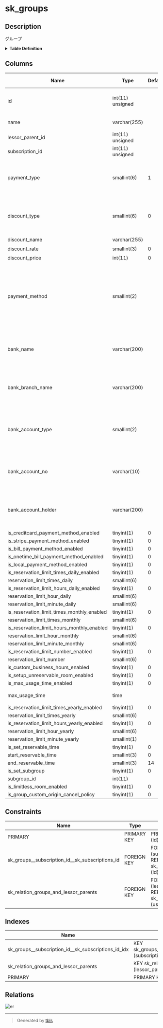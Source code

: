 # sk_groups

## Description

グループ

<details>
<summary><strong>Table Definition</strong></summary>

```sql
CREATE TABLE `sk_groups` (
  `id` int(11) unsigned NOT NULL AUTO_INCREMENT COMMENT 'ID',
  `name` varchar(255) NOT NULL DEFAULT '' COMMENT 'グループ名',
  `lessor_parent_id` int(11) unsigned NOT NULL COMMENT '本店ID',
  `subscription_id` int(11) unsigned DEFAULT NULL,
  `payment_type` smallint(6) NOT NULL DEFAULT '1' COMMENT '1:都度決済（デフォルト）、2:まとめ払い',
  `discount_type` smallint(6) NOT NULL DEFAULT '0' COMMENT '0:割引なし、1:割引率指定、2:割引額指定',
  `discount_name` varchar(255) NOT NULL DEFAULT '' COMMENT '割引名',
  `discount_rate` smallint(3) NOT NULL DEFAULT '0' COMMENT '割引率',
  `discount_price` int(11) NOT NULL DEFAULT '0' COMMENT '割引額',
  `payment_method` smallint(2) DEFAULT NULL COMMENT '支払い方法 1:バーチャル口座、2:オーナー口座(まとめ払いの場合), 3:ペイジー',
  `bank_name` varchar(200) DEFAULT NULL COMMENT '金融機関名(まとめ払い+オーナー口座の場合)',
  `bank_branch_name` varchar(200) DEFAULT NULL COMMENT '支店名(まとめ払い+オーナー口座の場合)',
  `bank_account_type` smallint(2) DEFAULT NULL COMMENT '口座種別 1:普通 2:当座(まとめ払い+オーナー口座の場合)',
  `bank_account_no` varchar(10) DEFAULT NULL COMMENT '口座番号(まとめ払い+オーナー口座の場合)',
  `bank_account_holder` varchar(200) DEFAULT NULL COMMENT '口座名義(まとめ払い+オーナー口座の場合)',
  `is_creditcard_payment_method_enabled` tinyint(1) DEFAULT '0',
  `is_stripe_payment_method_enabled` tinyint(1) DEFAULT '0',
  `is_bill_payment_method_enabled` tinyint(1) DEFAULT '0',
  `is_onetime_bill_payment_method_enabled` tinyint(1) DEFAULT '0',
  `is_local_payment_method_enabled` tinyint(1) DEFAULT '0',
  `is_reservation_limit_times_daily_enabled` tinyint(1) DEFAULT '0',
  `reservation_limit_times_daily` smallint(6) DEFAULT NULL,
  `is_reservation_limit_hours_daily_enabled` tinyint(1) DEFAULT '0',
  `reservation_limit_hour_daily` smallint(6) DEFAULT NULL,
  `reservation_limit_minute_daily` smallint(6) DEFAULT NULL,
  `is_reservation_limit_times_monthly_enabled` tinyint(1) DEFAULT '0',
  `reservation_limit_times_monthly` smallint(6) DEFAULT NULL,
  `is_reservation_limit_hours_monthly_enabled` tinyint(1) DEFAULT '0',
  `reservation_limit_hour_monthly` smallint(6) DEFAULT NULL,
  `reservation_limit_minute_monthly` smallint(6) DEFAULT NULL,
  `is_reservation_limit_number_enabled` tinyint(1) DEFAULT '0',
  `reservation_limit_number` smallint(6) DEFAULT NULL,
  `is_custom_business_hours_enabled` tinyint(1) DEFAULT '0',
  `is_setup_unreservable_room_enabled` tinyint(1) NOT NULL DEFAULT '0',
  `is_max_usage_time_enabled` tinyint(1) DEFAULT '0',
  `max_usage_time` time DEFAULT NULL COMMENT '最大利用時間',
  `is_reservation_limit_times_yearly_enabled` tinyint(1) DEFAULT '0',
  `reservation_limit_times_yearly` smallint(6) DEFAULT NULL,
  `is_reservation_limit_hours_yearly_enabled` tinyint(1) DEFAULT '0',
  `reservation_limit_hour_yearly` smallint(6) DEFAULT NULL,
  `reservation_limit_minute_yearly` smallint(1) DEFAULT NULL,
  `is_set_reservable_time` tinyint(1) DEFAULT '0',
  `start_reservable_time` smallint(3) DEFAULT '0',
  `end_reservable_time` smallint(3) DEFAULT '14',
  `is_set_subgroup` tinyint(1) DEFAULT '0',
  `subgroup_id` int(11) DEFAULT NULL,
  `is_limitless_room_enabled` tinyint(1) DEFAULT '0',
  `is_group_custom_origin_cancel_policy` tinyint(1) DEFAULT '0',
  PRIMARY KEY (`id`),
  KEY `sk_relation_groups_and_lessor_parents` (`lessor_parent_id`),
  KEY `sk_groups__subscription_id__sk_subscriptions_id_idx` (`subscription_id`),
  CONSTRAINT `sk_groups__subscription_id__sk_subscriptions_id` FOREIGN KEY (`subscription_id`) REFERENCES `sk_subscriptions` (`id`) ON DELETE NO ACTION ON UPDATE NO ACTION,
  CONSTRAINT `sk_relation_groups_and_lessor_parents` FOREIGN KEY (`lessor_parent_id`) REFERENCES `sk_lessor_parents` (`user_id`) ON DELETE CASCADE ON UPDATE CASCADE
) ENGINE=InnoDB AUTO_INCREMENT=[Redacted by tbls] DEFAULT CHARSET=utf8 COMMENT='グループ'
```

</details>

## Columns

| Name | Type | Default | Nullable | Extra Definition | Children | Parents | Comment |
| ---- | ---- | ------- | -------- | ---------------- | -------- | ------- | ------- |
| id | int(11) unsigned |  | false | auto_increment | [sk_group_business_hour_weeks](sk_group_business_hour_weeks.md) [sk_group_cancel_policies](sk_group_cancel_policies.md) [sk_groups_limitless_rooms](sk_groups_limitless_rooms.md) [sk_groups_unreservable_rooms](sk_groups_unreservable_rooms.md) |  | ID |
| name | varchar(255) |  | false |  |  |  | グループ名 |
| lessor_parent_id | int(11) unsigned |  | false |  |  | [sk_lessor_parents](sk_lessor_parents.md) | 本店ID |
| subscription_id | int(11) unsigned |  | true |  |  | [sk_subscriptions](sk_subscriptions.md) |  |
| payment_type | smallint(6) | 1 | false |  |  |  | 1:都度決済（デフォルト）、2:まとめ払い |
| discount_type | smallint(6) | 0 | false |  |  |  | 0:割引なし、1:割引率指定、2:割引額指定 |
| discount_name | varchar(255) |  | false |  |  |  | 割引名 |
| discount_rate | smallint(3) | 0 | false |  |  |  | 割引率 |
| discount_price | int(11) | 0 | false |  |  |  | 割引額 |
| payment_method | smallint(2) |  | true |  |  |  | 支払い方法 1:バーチャル口座、2:オーナー口座(まとめ払いの場合), 3:ペイジー |
| bank_name | varchar(200) |  | true |  |  |  | 金融機関名(まとめ払い+オーナー口座の場合) |
| bank_branch_name | varchar(200) |  | true |  |  |  | 支店名(まとめ払い+オーナー口座の場合) |
| bank_account_type | smallint(2) |  | true |  |  |  | 口座種別 1:普通 2:当座(まとめ払い+オーナー口座の場合) |
| bank_account_no | varchar(10) |  | true |  |  |  | 口座番号(まとめ払い+オーナー口座の場合) |
| bank_account_holder | varchar(200) |  | true |  |  |  | 口座名義(まとめ払い+オーナー口座の場合) |
| is_creditcard_payment_method_enabled | tinyint(1) | 0 | true |  |  |  |  |
| is_stripe_payment_method_enabled | tinyint(1) | 0 | true |  |  |  |  |
| is_bill_payment_method_enabled | tinyint(1) | 0 | true |  |  |  |  |
| is_onetime_bill_payment_method_enabled | tinyint(1) | 0 | true |  |  |  |  |
| is_local_payment_method_enabled | tinyint(1) | 0 | true |  |  |  |  |
| is_reservation_limit_times_daily_enabled | tinyint(1) | 0 | true |  |  |  |  |
| reservation_limit_times_daily | smallint(6) |  | true |  |  |  |  |
| is_reservation_limit_hours_daily_enabled | tinyint(1) | 0 | true |  |  |  |  |
| reservation_limit_hour_daily | smallint(6) |  | true |  |  |  |  |
| reservation_limit_minute_daily | smallint(6) |  | true |  |  |  |  |
| is_reservation_limit_times_monthly_enabled | tinyint(1) | 0 | true |  |  |  |  |
| reservation_limit_times_monthly | smallint(6) |  | true |  |  |  |  |
| is_reservation_limit_hours_monthly_enabled | tinyint(1) | 0 | true |  |  |  |  |
| reservation_limit_hour_monthly | smallint(6) |  | true |  |  |  |  |
| reservation_limit_minute_monthly | smallint(6) |  | true |  |  |  |  |
| is_reservation_limit_number_enabled | tinyint(1) | 0 | true |  |  |  |  |
| reservation_limit_number | smallint(6) |  | true |  |  |  |  |
| is_custom_business_hours_enabled | tinyint(1) | 0 | true |  |  |  |  |
| is_setup_unreservable_room_enabled | tinyint(1) | 0 | false |  |  |  |  |
| is_max_usage_time_enabled | tinyint(1) | 0 | true |  |  |  |  |
| max_usage_time | time |  | true |  |  |  | 最大利用時間 |
| is_reservation_limit_times_yearly_enabled | tinyint(1) | 0 | true |  |  |  |  |
| reservation_limit_times_yearly | smallint(6) |  | true |  |  |  |  |
| is_reservation_limit_hours_yearly_enabled | tinyint(1) | 0 | true |  |  |  |  |
| reservation_limit_hour_yearly | smallint(6) |  | true |  |  |  |  |
| reservation_limit_minute_yearly | smallint(1) |  | true |  |  |  |  |
| is_set_reservable_time | tinyint(1) | 0 | true |  |  |  |  |
| start_reservable_time | smallint(3) | 0 | true |  |  |  |  |
| end_reservable_time | smallint(3) | 14 | true |  |  |  |  |
| is_set_subgroup | tinyint(1) | 0 | true |  |  |  |  |
| subgroup_id | int(11) |  | true |  |  |  |  |
| is_limitless_room_enabled | tinyint(1) | 0 | true |  |  |  |  |
| is_group_custom_origin_cancel_policy | tinyint(1) | 0 | true |  |  |  |  |

## Constraints

| Name | Type | Definition |
| ---- | ---- | ---------- |
| PRIMARY | PRIMARY KEY | PRIMARY KEY (id) |
| sk_groups__subscription_id__sk_subscriptions_id | FOREIGN KEY | FOREIGN KEY (subscription_id) REFERENCES sk_subscriptions (id) |
| sk_relation_groups_and_lessor_parents | FOREIGN KEY | FOREIGN KEY (lessor_parent_id) REFERENCES sk_lessor_parents (user_id) |

## Indexes

| Name | Definition |
| ---- | ---------- |
| sk_groups__subscription_id__sk_subscriptions_id_idx | KEY sk_groups__subscription_id__sk_subscriptions_id_idx (subscription_id) USING BTREE |
| sk_relation_groups_and_lessor_parents | KEY sk_relation_groups_and_lessor_parents (lessor_parent_id) USING BTREE |
| PRIMARY | PRIMARY KEY (id) USING BTREE |

## Relations

![er](sk_groups.svg)

---

> Generated by [tbls](https://github.com/k1LoW/tbls)
